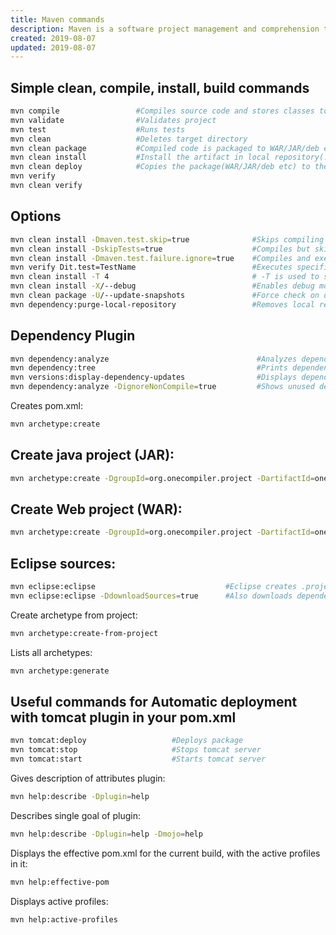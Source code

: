 ```yaml
---
title: Maven commands
description: Maven is a software project management and comprehension tool with project object model (POM), It manages a project's build, reports, documentation from a central piece of information.
created: 2019-08-07
updated: 2019-08-07
---
```


## Simple clean, compile, install, build commands 

```sh
mvn compile                 #Compiles source code and stores classes to target/classes
mvn validate                #Validates project 
mvn test                    #Runs tests
mvn clean                   #Deletes target directory
mvn clean package           #Compiled code is packaged to WAR/JAR/deb etc
mvn clean install           #Install the artifact in local repository(.m2 Repo)
mvn clean deploy            #Copies the package(WAR/JAR/deb etc) to the remote repository
mvn verify
mvn clean verify
```

## Options 

```sh
mvn clean install -Dmaven.test.skip=true              #Skips compiling and running tests
mvn clean install -DskipTests=true                    #Compiles but skips running tests
mvn clean install -Dmaven.test.failure.ignore=true    #Compiles and executes tests but ignores if any tests failed
mvn verify Dit.test=TestName                          #Executes specified test
mvn clean install -T 4                                # -T is used to specify number of threads used, default 2 i.e., 2 threads per CPU.
mvn clean install -X/--debug                          #Enables debug mode
mvn clean package -U/--update-snapshots               #Force check on dependency updates 
mvn dependency:purge-local-repository                 #Removes local repository
```

## Dependency Plugin

```sh
mvn dependency:analyze                                 #Analyzes dependencies of the project
mvn dependency:tree                                    #Prints dependency tree
mvn versions:display-dependency-updates                #Displays dependency updates 
mvn dependency:analyze -DignoreNonCompile=true         #Shows unused dependencies
```

Creates pom.xml:
```sh
mvn archetype:create
```

## Create java project (JAR):

```sh
mvn archetype:create -DgroupId=org.onecompiler.project -DartifactId=one-compiler -DarchetypeArtifactId=maven-archetype-quickstart
```

## Create Web project (WAR):

```sh
mvn archetype:create -DgroupId=org.onecompiler.project -DartifactId=one-compiler -DarchetypeArtifactId=maven-archetype-webapp
```

## Eclipse sources:

```sh
mvn eclipse:eclipse                             #Eclipse creates .project, .settings, .classpath files based on pom.xml    
mvn eclipse:eclipse -DdownloadSources=true      #Also downloads dependencies
```

Create archetype from project:

```sh
mvn archetype:create-from-project
```

Lists all archetypes:

```sh
mvn archetype:generate
```

## Useful commands for Automatic deployment with tomcat plugin in your pom.xml

```sh
mvn tomcat:deploy                   #Deploys package
mvn tomcat:stop                     #Stops tomcat server
mvn tomcat:start                    #Starts tomcat server
```

Gives description of attributes plugin:

```sh
mvn help:describe -Dplugin=help
```

Describes single goal of plugin:

```sh
mvn help:describe -Dplugin=help -Dmojo=help
```

Displays the effective pom.xml for the current build, with the active profiles in it:

```sh
mvn help:effective-pom 
```

Displays active profiles:

```sh
mvn help:active-profiles
```
